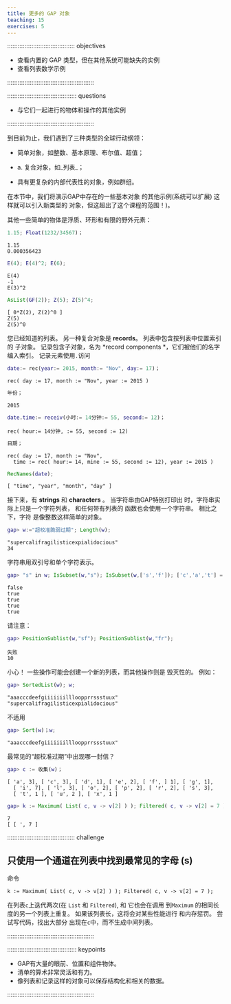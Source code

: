 ```yaml
---
title: 更多的 GAP 对象
teaching: 15
exercises: 5
---
```


::::::::::::::::::::::::::::::::::::::: objectives

- 查看内置的 GAP 类型，但在其他系统可能缺失的实例
- 查看列表数学示例

::::::::::::::::::::::::::::::::::::::::::::::::::

:::::::::::::::::::::::::::::::::::::::: questions

- 与它们一起进行的物体和操作的其他实例

::::::::::::::::::::::::::::::::::::::::::::::::::

到目前为止，我们遇到了三种类型的全球行动纲领：

- 简单对象，如整数、基本原理、布尔值、超值；

- a. 复合对象，如_列表_；

- 具有更复杂的内部代表性的对象，例如群组。

在本节中，我们将演示GAP中存在的一些基本对象
的其他示例(系统可以扩展) 这样就可以引入新类型的
对象，但这超出了这个课程的范围！)。

其他一些简单的物体是浮质、环形和有限的野外元素：

```gap
1.15; Float(1232/34567)；
```

```output
1.15
0.000356423
```

```gap
E(4); E(4)^2; E(6);
```

```output
E(4)
-1
E(3)^2
```

```gap
AsList(GF(2)); Z(5); Z(5)^4;
```

```output
[ 0*Z(2), Z(2)^0 ]
Z(5)
Z(5)^0
```

您已经知道的列表。
另一种复合对象是 **records**。 列表中包含按列表中位置索引的
子对象。 记录包含子对象，名为 \*record
components \*，它们被他们的名字编入索引。 记录元素使用`.`访问

```gap
date:= rec(year:= 2015, month:= "Nov", day:= 17)；
```

```output
rec( day := 17, month := "Nov", year := 2015 )
```

```gap
年份；
```

```output
2015
```

```gap
date.time:= receiv(小时:= 14分钟:= 55, second:= 12)；
```

```output
rec( hour:= 14分钟, := 55, second := 12)
```

```gap
日期；
```

```output
rec( day := 17, month := "Nov",
  time := rec( hour:= 14, mine := 55, second := 12), year := 2015 )
```

```gap
RecNames(date);
```

```output
[ "time", "year", "month", "day" ]
```

接下来，有 **strings** 和 **characters** 。 当字符串由GAP特别打印出
时，字符串实际上只是一个字符列表， 和任何带有列表的
函数也会使用一个字符串。 相比之下，字符
是像整数这样简单的对象。

```gap
gap> w:="超校准脆弱过期"; Length(w);
```

```output
"supercalifragilisticexpialidocious"
34
```

字符串用双引号和单个字符表示。

```gap
gap> "s" in w; IsSubset(w,"s"); IsSubset(w,['s','f']); ['c','a','t'] = "cat";
```

```output
false
true
true
true
true
```

请注意：

```gap
gap> PositionSublist(w,"sf"); PositionSublist(w,"fr");
```

```output
失败
10
```

小心！ 一些操作可能会创建一个新的列表，而其他操作则是
毁灭性的。 例如：

```gap
gap> SortedList(w); w;
```

```output
"aaacccdeefgiiiiiiillloopprrssstuux"
"supercalifragilisticexpialidocious"
```

不适用

```gap
gap> Sort(w)；w;
```

```output
"aaacccdeefgiiiiiiillloopprrssstuux"
```

最常见的“超校准过期”中出现哪一封信？

```gap
gap> c := 收集(w)；
```

```output
[ 'a', 3], [ 'c', 3], [ 'd', 1], [ 'e', 2], [ 'f', ] 1], [ 'g', 1],
  [ 'i', 7], [ 'l', 3], [ 'o', 2], [ 'p', 2], [ 'r', 2], [ 's', 3],
  [ 't', 1 ], [ 'u', 2 ], [ 'x', 1 ]
```

```gap
gap> k := Maximum( List( c, v -> v[2] ) ); Filtered( c, v -> v[2] = 7 );
```

```output
7
[ [ ', 7 ]
```

:::::::::::::::::::::::::::::::::::::::  challenge

## 只使用一个通道在列表中找到最常见的字母 (s)

命令

`k := Maximum( List( c, v -> v[2] ) ); Filtered( c, v -> v[2] = 7 );`

在列表`c`上迭代两次(在 `List` 和 `Filtered`), 和
它也会在调用
到`Maximum` 的相同长度的另一个列表上重复。 如果该列表长，这将会对某些性能进行
和内存惩罚。 尝试写代码，找出大部分
出现在`c`中，而不生成中间列表。

::::::::::::::::::::::::::::::::::::::::::::::::::

:::::::::::::::::::::::::::::::::::::::: keypoints

- GAP有大量的眼前、位置和组件物体。
- 清单的算术非常灵活和有力。
- 像列表和记录这样的对象可以保存结构化和相关的数据。

::::::::::::::::::::::::::::::::::::::::::::::::::


